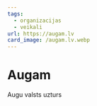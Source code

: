 ```yaml
---
tags:
  - organizacijas
  - veikali
url: https://augam.lv
card_image: /augam.lv.webp
---
```


# Augam

Augu valsts uzturs
